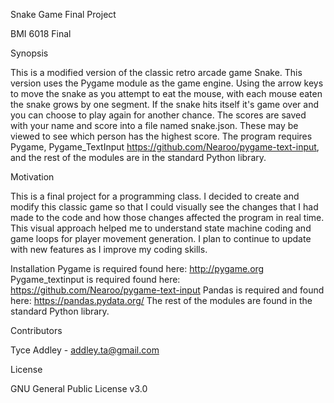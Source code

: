 Snake Game Final Project


BMI 6018 Final

Synopsis

This is a modified version of the classic retro arcade game Snake. This version uses the Pygame module as the game engine.  Using the arrow keys to move the snake as you attempt to eat the mouse, with each mouse eaten the snake grows by one segment.  If the snake hits itself it's game over and you can choose to play again for another chance. The scores are saved with your name and score into a file named snake.json.  These may be viewed to see which person has the highest score. The program requires Pygame, Pygame_TextInput https://github.com/Nearoo/pygame-text-input, and the rest of the modules are in the standard Python library.

Motivation

This is a final project for a programming class. I decided to create and modify this classic game so that I could visually see the changes that I had made to the code and how those changes affected the program in real time.  This visual approach helped me to understand state machine coding and game loops for player movement generation.  I plan to continue to update with new features as I improve my coding skills. 

Installation
Pygame is required found here: http://pygame.org
Pygame_textinput is required found here: https://github.com/Nearoo/pygame-text-input
Pandas is required and found here: https://pandas.pydata.org/
The rest of the modules are found in the standard Python library.

Contributors

Tyce Addley - addley.ta@gmail.com

License

GNU General Public License v3.0
